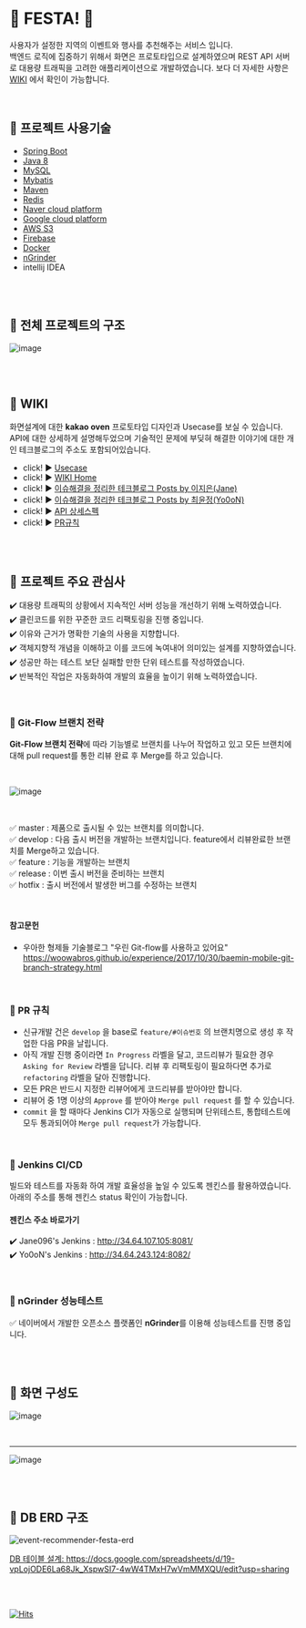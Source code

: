 # :ferris_wheel: FESTA! :ferris_wheel:

사용자가 설정한 지역의 이벤트와 행사를 추천해주는 서비스 입니다.    
백엔드 로직에 집중하기 위해서 화면은 프로토타입으로 설계하였으며 
REST API 서버로 대용량 트래픽을 고려한 애플리케이션으로 개발하였습니다. 
보다 더 자세한 사항은 [WIKI](https://github.com/f-lab-edu/event-recommender-festa/wiki) 에서 확인이 가능합니다.

<br>

##  :rocket: 프로젝트 사용기술 
- [Spring Boot](https://docs.spring.io/spring-boot/docs/current/reference/htmlsingle)
- [Java 8](https://docs.oracle.com/javase/8/docs/api/)
- [MySQL](https://dev.mysql.com/doc/refman/8.0/en/)
- [Mybatis](https://mybatis.org/mybatis-3/)
- [Maven](http://maven.apache.org/guides/index.html)
- [Redis](https://redis.io/documentation)
- [Naver cloud platform](https://docs.ncloud.com/ko/)
- [Google cloud platform](https://cloud.google.com/docs/?_ga=2.222206936.-1398242313.1619252670)
- [AWS S3](https://docs.aws.amazon.com/index.html?nc2=h_ql_doc_do_v)
- [Firebase](https://firebase.google.com/docs)
- [Docker](https://www.docker.com/)
- [nGrinder](http://naver.github.io/ngrinder/)
- intellij IDEA

<br>
<br>

##  :rocket: 전체 프로젝트의 구조

![image](https://user-images.githubusercontent.com/58355531/109328559-e8bf1400-789c-11eb-8a47-5db63e8d2c3d.png)

<br>
<br>

##  :rocket: WIKI

화면설계에 대한 **kakao oven** 프로토타입 디자인과 Usecase를 보실 수 있습니다.
API에 대한 상세하게 설명해두었으며 기술적인 문제에 부딪혀 해결한 이야기에 대한 개인 테크블로그의 주소도 포함되어있습니다.

 - click! :arrow_forward: [Usecase](https://github.com/f-lab-edu/event-recommender-festa/wiki/Usecase)
 - click! :arrow_forward: [WIKI Home](https://github.com/f-lab-edu/event-recommender-festa/wiki)
 - click! :arrow_forward: [이슈해결을 정리한 테크블로그 Posts by 이지은(Jane)](https://github.com/f-lab-edu/event-recommender-festa/wiki/%EC%9D%B4%EC%8A%88%ED%95%B4%EA%B2%B0-%EB%B8%94%EB%A1%9C%EA%B7%B8-Posts-by-%EC%9D%B4%EC%A7%80%EC%9D%80(Jane))
 - click! :arrow_forward: [이슈해결을 정리한 테크블로그 Posts by 최윤정(Yo0oN)](https://github.com/f-lab-edu/event-recommender-festa/wiki/%EC%9D%B4%EC%8A%88%ED%95%B4%EA%B2%B0-%EB%B8%94%EB%A1%9C%EA%B7%B8-Posts-by-%EC%B5%9C%EC%9C%A4%EC%A0%95(Yo0oN))
 - click! :arrow_forward: [API 상세스펙](https://github.com/f-lab-edu/event-recommender-festa/wiki#%EC%83%81%EC%84%B8-api-%EC%8A%A4%ED%8E%99-%EB%B0%94%EB%A1%9C%EA%B0%80%EA%B8%B0)
 - click! :arrow_forward: [PR규칙](https://github.com/f-lab-edu/event-recommender-festa/wiki#pr-%EA%B7%9C%EC%B9%99)
 
<br>
<br>

##  :rocket: 프로젝트 주요 관심사

:heavy_check_mark: 대용량 트래픽의 상황에서 지속적인 서버 성능을 개선하기 위해 노력하였습니다.    
:heavy_check_mark: 클린코드를 위한 꾸준한 코드 리팩토링을 진행 중입니다.      
:heavy_check_mark: 이유와 근거가 명확한 기술의 사용을 지향합니다.    
:heavy_check_mark: 객체지향적 개념을 이해하고 이를 코드에 녹여내어 의미있는 설계를 지향하였습니다.    
:heavy_check_mark: 성공만 하는 테스트 보단 실패할 만한 단위 테스트를 작성하였습니다.    
:heavy_check_mark: 반복적인 작업은 자동화하여 개발의 효율을 높이기 위해 노력하였습니다.      

<br>

### :diamond_shape_with_a_dot_inside: Git-Flow 브랜치 전략

**Git-Flow 브랜치 전략**에 따라 기능별로 브랜치를 나누어 작업하고 있고 
모든 브랜치에 대해 pull request를 통한 리뷰 완료 후 Merge를 하고 있습니다.

<br>

![image](https://user-images.githubusercontent.com/58355531/116788139-01d58280-aae3-11eb-9c97-337003b95fea.png)

<br>

:white_check_mark: master : 제품으로 출시될 수 있는 브랜치를 의미합니다.     
:white_check_mark: develop : 다음 출시 버전을 개발하는 브랜치입니다. feature에서 리뷰완료한 브랜치를 Merge하고 있습니다.    
:white_check_mark: feature : 기능을 개발하는 브랜치    
:white_check_mark: release : 이번 출시 버전을 준비하는 브랜치    
:white_check_mark: hotfix : 출시 버전에서 발생한 버그를 수정하는 브랜치    

<br>

#### 참고문헌
- 우아한 형제들 기술블로그 "우린 Git-flow를 사용하고 있어요"   
<https://woowabros.github.io/experience/2017/10/30/baemin-mobile-git-branch-strategy.html>

<br>

### :diamond_shape_with_a_dot_inside: PR 규칙

- 신규개발 건은 `develop` 을 base로 `feature/#이슈번호` 의 브랜치명으로 생성 후 작업한 다음 PR을 날립니다.
- 아직 개발 진행 중이라면 `In Progress` 라벨을 달고, 코드리뷰가 필요한 경우 `Asking for Review` 라벨을 답니다. 리뷰 후 리팩토링이 필요하다면 추가로 `refactoring` 라벨을 달아 진행합니다.
- 모든 PR은 반드시 지정한 리뷰어에게 코드리뷰를 받아야만 합니다. 
- 리뷰어 중 1명 이상의 `Approve` 를 받아야 `Merge pull request` 를 할 수 있습니다.
- `commit` 을 할 때마다 Jenkins CI가 자동으로 실행되며 단위테스트, 통합테스트에 모두 통과되어야 `Merge pull request`가 가능합니다.

<br>

### :diamond_shape_with_a_dot_inside: Jenkins CI/CD

빌드와 테스트를 자동화 하여 개발 효율성을 높일 수 있도록 젠킨스를 활용하였습니다. 
아래의 주소를 통해 젠킨스 status 확인이 가능합니다.

#### 젠킨스 주소 바로가기    
:heavy_check_mark: Jane096's Jenkins : <http://34.64.107.105:8081/>    
:heavy_check_mark: Yo0oN's Jenkins : <http://34.64.243.124:8082/>

<br>

### :diamond_shape_with_a_dot_inside: nGrinder 성능테스트

:white_check_mark: 네이버에서 개발한 오픈소스 플랫폼인 **nGrinder**를 이용해 성능테스트를 진행 중입니다.

<br>
<br>

##  :rocket: 화면 구성도

![image](https://user-images.githubusercontent.com/58355531/109332890-15c1f580-78a2-11eb-9596-eadf94a1ac10.png)

<br>

___


![image](https://user-images.githubusercontent.com/58355531/109332798-f6c36380-78a1-11eb-9283-92796a76ade2.png)

<br>
<br>

##  :rocket: DB ERD 구조

![event-recommender-festa-erd](https://user-images.githubusercontent.com/53729311/104211019-e896c080-5476-11eb-8dbc-183656873e5e.jpg)

[DB 테이블 설계:  ](https://docs.google.com/spreadsheets/d/19-vpLojODE6La68Jk_XspwSI7-4wW4TMxH7wVmMMXQU/edit?usp=sharing)<https://docs.google.com/spreadsheets/d/19-vpLojODE6La68Jk_XspwSI7-4wW4TMxH7wVmMMXQU/edit?usp=sharing>

<br>
<br>

[![Hits](https://hits.seeyoufarm.com/api/count/incr/badge.svg?url=https%3A%2F%2Fgithub.com%2Ff-lab-edu%2Fevent-recommender-festa&count_bg=%2379C83D&title_bg=%23555555&icon=&icon_color=%23E7E7E7&title=hits&edge_flat=false)](https://hits.seeyoufarm.com)
